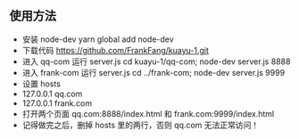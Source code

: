 ## 使用方法

* 安装 node-dev yarn global add node-dev
* 下载代码 https://github.com/FrankFang/kuayu-1.git
* 进入 qq-com 运行 server.js cd kuayu-1/qq-com; node-dev server.js 8888
* 进入 frank-com 运行 server.js cd ../frank-com; node-dev server.js 9999
* 设置 hosts
* 127.0.0.1 qq.com
* 127.0.0.1 frank.com
* 打开两个页面 qq.com:8888/index.html 和 frank.com:9999/index.html
* 记得做完之后，删掉 hosts 里的两行，否则 qq.com 无法正常访问！
